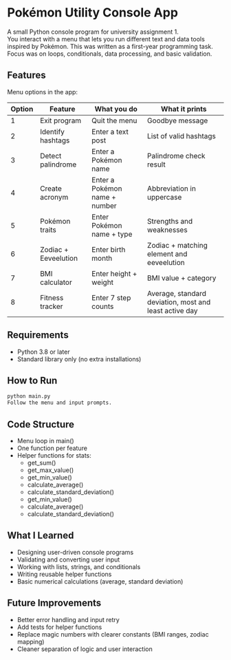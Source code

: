 # Pokémon Utility Console App

A small Python console program for university assignment 1.  
You interact with a menu that lets you run different text and data tools inspired by Pokémon.
This was written as a first-year programming task.
Focus was on loops, conditionals, data processing, and basic validation.

## Features

Menu options in the app:

| Option | Feature | What you do | What it prints |
|--------|---------|--------------|----------------|
| 1 | Exit program | Quit the menu | Goodbye message |
| 2 | Identify hashtags | Enter a text post | List of valid hashtags |
| 3 | Detect palindrome | Enter a Pokémon name | Palindrome check result |
| 4 | Create acronym | Enter a Pokémon name + number | Abbreviation in uppercase |
| 5 | Pokémon traits | Enter Pokémon name + type | Strengths and weaknesses |
| 6 | Zodiac + Eeveelution | Enter birth month | Zodiac + matching element and eeveelution |
| 7 | BMI calculator | Enter height + weight | BMI value + category |
| 8 | Fitness tracker | Enter 7 step counts | Average, standard deviation, most and least active day |

## Requirements

- Python 3.8 or later
- Standard library only (no extra installations)

## How to Run

```bash
python main.py
Follow the menu and input prompts.
```
## Code Structure
- Menu loop in main()
- One function per feature
- Helper functions for stats:
  - get_sum()
  - get_max_value()
  - get_min_value()
  - calculate_average()
  - calculate_standard_deviation()
  - get_min_value()
  - calculate_average()
  - calculate_standard_deviation()

## What I Learned

- Designing user-driven console programs
- Validating and converting user input
- Working with lists, strings, and conditionals
- Writing reusable helper functions
- Basic numerical calculations (average, standard deviation)

## Future Improvements

- Better error handling and input retry
- Add tests for helper functions
- Replace magic numbers with clearer constants (BMI ranges, zodiac mapping)
- Cleaner separation of logic and user interaction
